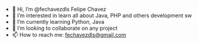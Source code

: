 - 👋 Hi, I’m @fechavezdls Felipe Chavez
- 👀 I’m interested in learn all about Java, PHP and others development sw
- 🌱 I’m currently learning Python, Java
- 💞️ I’m looking to collaborate on any project
- 📫 How to reach me: fechavezdls@gmail.com  

<!---
fechavezdls/fechavezdls is a ✨ special ✨ repository because its `README.md` (this file) appears on your GitHub profile.
You can click the Preview link to take a look at your changes.
--->
